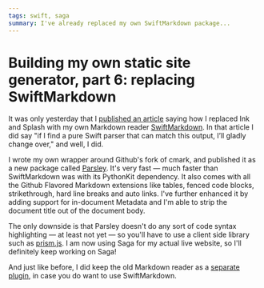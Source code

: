```yaml
---
tags: swift, saga
summary: I've already replaced my own SwiftMarkdown package...
---
```


# Building my own static site generator, part 6: replacing SwiftMarkdown
It was only yesterday that I [published an article](/articles/2021/saga-5-replacing-ink/) saying how I replaced Ink and Splash with my own Markdown reader [SwiftMarkdown](https://github.com/loopwerk/SwiftMarkdown). In that article I did say "if I find a pure Swift parser that can match this output, I’ll gladly change over," and well, I did.

I wrote my own wrapper around Github's fork of cmark, and published it as a new package called [Parsley](https://github.com/loopwerk/Parsley). It's very fast — much faster than SwiftMarkdown was with its PythonKit dependency. It also comes with all the Github Flavored Markdown extensions like tables, fenced code blocks, strikethrough, hard line breaks and auto links. I've further enhanced it by adding support for in-document Metadata and I'm able to strip the document title out of the document body.

The only downside is that Parsley doesn't do any sort of code syntax highlighting — at least not yet — so you'll have to use a client side library such as [prism.js](https://prismjs.com). I am now using Saga for my actual live website, so I'll definitely keep working on Saga!

And just like before, I did keep the old Markdown reader as a [separate plugin](https://github.com/loopwerk/SagaPythonMarkdownReader), in case you do want to use SwiftMarkdown.